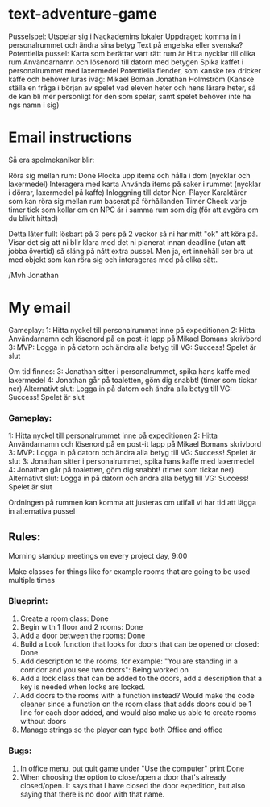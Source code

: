 # text-adventure-game

Pusselspel:
Utspelar sig i Nackademins lokaler
Uppdraget: komma in i personalrummet och ändra sina betyg
Text på engelska eller svenska?
Potentiella pussel:
Karta som berättar vart rätt rum är
Hitta nycklar till olika rum
Användarnamn och lösenord till datorn med betygen
Spika kaffet i personalrummet med laxermedel
Potentiella fiender, som kanske tex dricker kaffe och behöver luras iväg:
Mikael Boman
Jonathan Holmström
(Kanske ställa en fråga i början av spelet vad eleven heter och hens lärare heter, så de kan bli mer personligt för den som spelar, samt spelet behöver inte ha ngs namn i sig)

# Email instructions
Så era spelmekaniker blir:

Röra sig mellan rum: Done
Plocka upp items och hålla i dom (nycklar och laxermedel)
Interagera med karta
Använda items på saker i rummet (nycklar i dörrar, laxermedel på kaffe)
Inloggning till dator
Non-Player Karaktärer som kan röra sig mellan rum baserat på förhållanden
Timer
Check varje timer tick som kollar om en NPC är i samma rum som dig (för att avgöra om du blivit hittad)

Detta låter fullt lösbart på 3 pers på 2 veckor så ni har mitt "ok" att köra på. Visar det sig att ni blir klara med det ni planerat innan deadline (utan att jobba övertid) så släng på nått extra pussel. Men ja, ert innehåll ser bra ut med objekt som kan röra sig och interageras med på olika sätt.

/Mvh
Jonathan


# My email
Gameplay:
1: Hitta nyckel till personalrummet inne på expeditionen
2: Hitta Användarnamn och lösenord på en post-it lapp på Mikael Bomans skrivbord
3: MVP: Logga in på datorn och ändra alla betyg till VG: Success! Spelet är slut

Om tid finnes:
3: Jonathan sitter i personalrummet, spika hans kaffe med laxermedel
4: Jonathan går på toaletten, göm dig snabbt! (timer som tickar ner)
Alternativt slut: Logga in på datorn och ändra alla betyg till VG: Success! Spelet är slut

### Gameplay:
1: Hitta nyckel till personalrummet inne på expeditionen
2: Hitta Användarnamn och lösenord på en post-it lapp på Mikael Bomans skrivbord
3: MVP: Logga in på datorn och ändra alla betyg till VG: Success! Spelet är slut
3: Jonathan sitter i personalrummet, spika hans kaffe med laxermedel
4: Jonathan går på toaletten, göm dig snabbt! (timer som tickar ner)
Alternativt slut: Logga in på datorn och ändra alla betyg till VG: Success! Spelet är slut

Ordningen på rummen kan komma att justeras om utifall vi har tid att lägga in alternativa pussel

## Rules:
Morning standup meetings on every project day, 9:00

Make classes for things like for example rooms that are going to be used multiple times

### Blueprint:
1. Create a room class: Done
2. Begin with 1 floor and 2 rooms: Done
3. Add a door between the rooms: Done
4. Build a Look function that looks for doors that can be opened or closed: Done
5. Add description to the rooms, for example: "You are standing in a corridor and you see two doors": Being worked on
6. Add a lock class that can be added to the doors, add a description that a key is needed when locks are locked.
7. Add doors to the rooms with a function instead? Would make the code cleaner since a function on the room class that adds doors could be 1 line for each door added, and would also make us able to create rooms without doors
8. Manage strings so the player can type both Office and office


### Bugs:
1. In office menu, put quit game under "Use the computer" print Done
2. When choosing the option to close/open a door that's already closed/open. It says that I have closed the door expedition, but also saying that there is no door with that name.